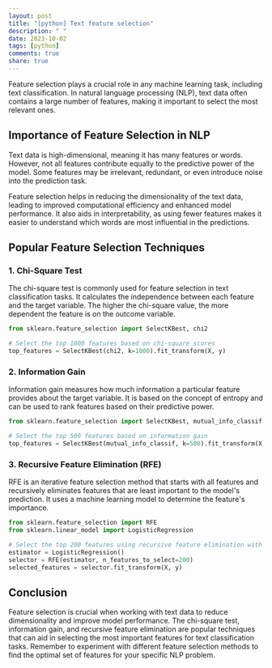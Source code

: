 ```yaml
---
layout: post
title: "[python] Text feature selection"
description: " "
date: 2023-10-02
tags: [python]
comments: true
share: true
---
```


Feature selection plays a crucial role in any machine learning task, including text classification. In natural language processing (NLP), text data often contains a large number of features, making it important to select the most relevant ones.

## Importance of Feature Selection in NLP

Text data is high-dimensional, meaning it has many features or words. However, not all features contribute equally to the predictive power of the model. Some features may be irrelevant, redundant, or even introduce noise into the prediction task.

Feature selection helps in reducing the dimensionality of the text data, leading to improved computational efficiency and enhanced model performance. It also aids in interpretability, as using fewer features makes it easier to understand which words are most influential in the predictions.

## Popular Feature Selection Techniques

### 1. Chi-Square Test

The chi-square test is commonly used for feature selection in text classification tasks. It calculates the independence between each feature and the target variable. The higher the chi-square value, the more dependent the feature is on the outcome variable.

```python
from sklearn.feature_selection import SelectKBest, chi2

# Select the top 1000 features based on chi-square scores
top_features = SelectKBest(chi2, k=1000).fit_transform(X, y)
```

### 2. Information Gain

Information gain measures how much information a particular feature provides about the target variable. It is based on the concept of entropy and can be used to rank features based on their predictive power.

```python
from sklearn.feature_selection import SelectKBest, mutual_info_classif

# Select the top 500 features based on information gain
top_features = SelectKBest(mutual_info_classif, k=500).fit_transform(X, y)
```

### 3. Recursive Feature Elimination (RFE)

RFE is an iterative feature selection method that starts with all features and recursively eliminates features that are least important to the model's prediction. It uses a machine learning model to determine the feature's importance.

```python
from sklearn.feature_selection import RFE
from sklearn.linear_model import LogisticRegression

# Select the top 200 features using recursive feature elimination with logistic regression
estimator = LogisticRegression()
selector = RFE(estimator, n_features_to_select=200)
selected_features = selector.fit_transform(X, y)
```

## Conclusion

Feature selection is crucial when working with text data to reduce dimensionality and improve model performance. The chi-square test, information gain, and recursive feature elimination are popular techniques that can aid in selecting the most important features for text classification tasks. Remember to experiment with different feature selection methods to find the optimal set of features for your specific NLP problem.
